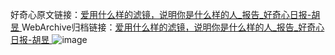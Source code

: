 好奇心原文链接：[爱用什么样的滤镜，说明你是什么样的人_报告_好奇心日报-胡昱 ](https://www.qdaily.com/articles/10390.html)
WebArchive归档链接：[爱用什么样的滤镜，说明你是什么样的人_报告_好奇心日报-胡昱 ](http://web.archive.org/web/20190623160248/https://www.qdaily.com/articles/10390.html)
![image](http://ww3.sinaimg.cn/large/007d5XDply1g3vwmle4e3j30u039uwwj)
